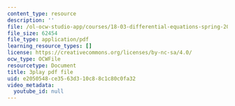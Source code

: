 ```yaml
---
content_type: resource
description: ''
file: /ol-ocw-studio-app/courses/18-03-differential-equations-spring-2010/e2050548ce3563d310c88c1c80c0fa32_tVzaX9u6YAE.pdf
file_size: 62454
file_type: application/pdf
learning_resource_types: []
license: https://creativecommons.org/licenses/by-nc-sa/4.0/
ocw_type: OCWFile
resourcetype: Document
title: 3play pdf file
uid: e2050548-ce35-63d3-10c8-8c1c80c0fa32
video_metadata:
  youtube_id: null
---
```

